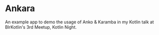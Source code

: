 # Ankara

An example app to demo the usage of Anko & Karamba in my Kotlin talk at BlrKotlin's 3rd Meetup, Kotlin Night.
